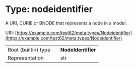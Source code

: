 
# Type: nodeidentifier


A URI, CURIE or BNODE that represents a node in a model.

URI: [https://example.com/test62/meta:types/Nodeidentifier](https://example.com/test62/meta:types/Nodeidentifier)

|  |  |  |
| --- | --- | --- |
| Root (builtin) type | | **NodeIdentifier** |
| Representation | | str |

